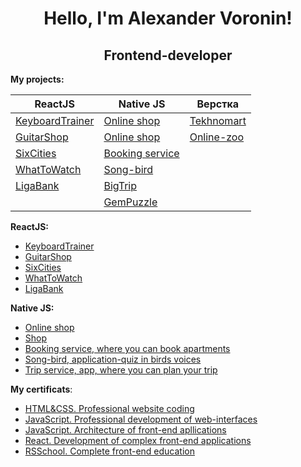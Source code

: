<h1 align="center">Hello, I'm Alexander Voronin!</h1> 

<h2 align="center">
  Frontend-developer
</h2>

**My projects:**
<table>
<thead>
<tr>
  <th><b>ReactJS</b></th>
  <th><b>Native JS</b></th>
  <th><b>Верстка</b></th>
</tr>
</thead>
<tbody>
<tr>
  <td><a href="https://github.com/sanich123/keyboardTrainer">KeyboardTrainer</a></td>
<td><a href="https://github.com/sanich123/onlineStore">Online shop</a></td>
  <td><a href="https://github.com/sanich123/technomart">Tekhnomart</a></td>
</tr>
  <tr>
  <td><a href="https://github.com/sanich123/guitarShop">GuitarShop</a></td>
<td><a href="https://github.com/sanich123/onlineStore">Online shop</a></td>
    <td><a href="https://github.com/sanich123/onlineZoo">Online-zoo</a></td>
</tr>
    <tr>
  <td><a href="https://github.com/sanich123/sixCities">SixCities</a></td>
<td><a href="https://github.com/sanich123/japanBooking">Booking service</a></td>
    <td></td>
</tr>
      <tr>
  <td><a href="https://github.com/sanich123/whatToWatch">WhatToWatch</a></td>
<td><a href="https://github.com/sanich123/songBird">Song-bird</a></td>
    <td></td>
</tr>
        <tr>
  <td><a href="https://github.com/sanich123/ligaBank">LigaBank</a></td>
<td><a href="https://github.com/sanich123/bigTrip">BigTrip</a></td>
    <td></td>
</tr>
          <tr>
  <td></td>
<td><a href="https://github.com/sanich123/gemPuzzle">GemPuzzle</a></td>
    <td></td>
</tr>
</tbody>
</table>

**ReactJS:**

* [KeyboardTrainer](https://github.com/sanich123/keyboardTrainer)
* [GuitarShop](https://github.com/sanich123/guitarShop)
* [SixCities](https://github.com/sanich123/sixCities)
* [WhatToWatch](https://github.com/sanich123/whatToWatch)
* [LigaBank](https://github.com/sanich123/ligaBank)

**Native JS:**

* [Online shop](https://github.com/sanich123/onlineStore)
* [Shop](https://github.com/sanich123/technomart)
* [Booking service, where you can book apartments](https://github.com/sanich123/japanBooking)
* [Song-bird, application-quiz in birds voices](https://github.com/sanich123/songBird)
* [Trip service, app, where you can plan your trip](https://github.com/sanich123/bigTrip)

**My certificats**:
* [HTML&CSS. Professional website coding](https://drive.google.com/file/d/107cjd6y-kZjv9jnB0aQuqul8mkVr7F3z/view?usp=share_link)
* [JavaScript. Professional development of web-interfaces](https://drive.google.com/file/d/1UQf0h5kPPPtpvTOC6P-ZgPkmDUQEHwK_/view?usp=share_link)
* [JavaScript. Architecture of front-end apllications](https://drive.google.com/file/d/1rTTaYEioAAbpVORRTsRV-AoNsrfrkfvx/view?usp=share_link)
* [React. Development of complex front-end applications](https://drive.google.com/file/d/1ssI-46rSJBBzKL-ActNSJIJ08Mt5Nsnc/view?usp=share_link)
* [RSSchool. Complete front-end education](https://drive.google.com/file/d/1-ncI04VWCvUck_rBAowxNcLnFpEYoGjj/view?usp=share_link)

